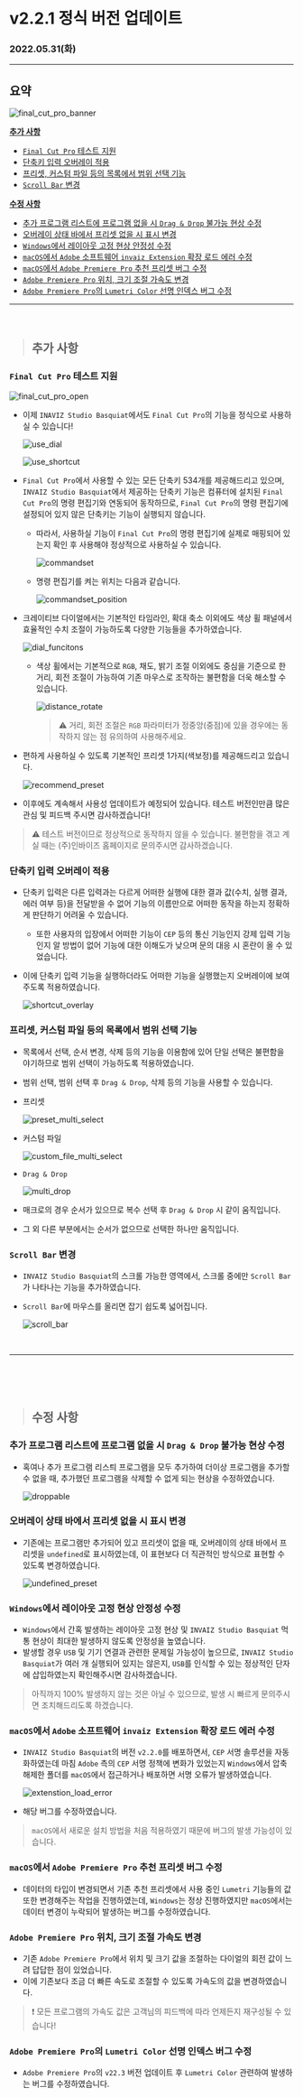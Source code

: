 # v2.2.1 정식 버전 업데이트

### 2022.05.31(화)

---

## 요약

![final_cut_pro_banner](../assets/v2.2.1/final_cut_pro_banner.png)

**[추가 사항](#추가-사항)**

- [`Final Cut Pro` 테스트 지원](#final-cut-pro-테스트-지원)
- [단축키 입력 오버레이 적용](#단축키-입력-오버레이-적용)
- [프리셋, 커스텀 파일 등의 목록에서 범위 선택 기능](#프리셋-커스텀-파일-등의-목록에서-범위-선택-기능)
- [`Scroll Bar` 변경](#scroll-bar-변경)

**[수정 사항](#수정-사항)**

- [추가 프로그램 리스트에 프로그램 없을 시 `Drag & Drop` 불가능 현상 수정](#추가-프로그램-리스트에-프로그램-없을-시-drag--drop-불가능-현상-수정)
- [오버레이 상태 바에서 프리셋 없을 시 표시 변경](#오버레이-상태-바에서-프리셋-없을-시-표시-변경)
- [`Windows`에서 레이아웃 고정 현상 안정성 수정](#windows에서-레이아웃-고정-현상-안정성-수정)
- [`macOS`에서 `Adobe` 소프트웨어 `invaiz Extension` 확장 로드 에러 수정](#macos에서-adobe-소프트웨어-invaiz-extension-확장-로드-에러-수정)
- [`macOS`에서 `Adobe Premiere Pro` 추천 프리셋 버그 수정](#macos에서-adobe-premiere-pro-추천-프리셋-버그-수정)
- [`Adobe Premiere Pro` 위치, 크기 조절 가속도 변경](#adobe-premiere-pro-위치-크기-조절-가속도-변경)
- [`Adobe Premiere Pro`의 `Lumetri Color` 선명 인덱스 버그 수정](#adobe-premiere-pro의-lumetri-color-선명-인덱스-버그-수정)

---

<br />

> ## 추가 사항

### `Final Cut Pro` 테스트 지원

![final_cut_pro_open](../assets/v2.2.1/final_cut_pro_open.gif)

- 이제 `INAVIZ Studio Basquiat`에서도 `Final Cut Pro`의 기능을 정식으로 사용하실 수 있습니다!

  ![use_dial](../assets/v2.2.1/use_dial.gif)

  ![use_shortcut](../assets/v2.2.1/use_shortcut.gif)

- `Final Cut Pro`에서 사용할 수 있는 모든 단축키 534개를 제공해드리고 있으며, `INVAIZ Studio Basquiat`에서 제공하는 단축키 기능은 컴퓨터에 설치된 `Final Cut Pro`의 명령 편집기와 연동되어 동작하므로, `Final Cut Pro`의 명령 편집기에 설정되어 있지 않은 단축키는 기능이 실행되지 않습니다.

  - 따라서, 사용하실 기능이 `Final Cut Pro`의 명령 편집기에 실제로 매핑되어 있는지 확인 후 사용해야 정상적으로 사용하실 수 있습니다.

    ![commandset](../assets/v2.2.1/commandset.png)

  - 명령 편집기를 켜는 위치는 다음과 같습니다.

    ![commandset_position](../assets/v2.2.1/commandset_position.png)

- 크레이티브 다이얼에서는 기본적인 타임라인, 확대 축소 이외에도 색상 휠 패널에서 효율적인 수치 조절이 가능하도록 다양한 기능들을 추가하였습니다.

  ![dial_funcitons](../assets/v2.2.1/dial_functions.gif)

  - 색상 휠에서는 기본적으로 `RGB`, 채도, 밝기 조절 이외에도 중심을 기준으로 한 거리, 회전 조절이 가능하여 기존 마우스로 조작하는 불편함을 더욱 해소할 수 있습니다.

    ![distance_rotate](../assets/v2.2.1/distance_rotate.gif)

    > ⚠️ 거리, 회전 조절은 `RGB` 파라미터가 정중앙(중점)에 있을 경우에는 동작하지 않는 점 유의하여 사용해주세요.

- 편하게 사용하실 수 있도록 기본적인 프리셋 1가지(색보정)를 제공해드리고 있습니다.

  ![recommend_preset](../assets/v2.2.1/recommend_preset.png)

- 이후에도 계속해서 사용성 업데이트가 예정되어 있습니다. 테스트 버전인만큼 많은 관심 및 피드백 주시면 감사하겠습니다!

> ⚠️ 테스트 버전이므로 정상적으로 동작하지 않을 수 있습니다. 불편함을 겪고 계실 때는 (주)인바이즈 홈페이지로 문의주시면 감사하겠습니다.

### 단축키 입력 오버레이 적용

- 단축키 입력은 다른 입력과는 다르게 어떠한 실행에 대한 결과 값(수치, 실행 결과, 에러 여부 등)을 전달받을 수 없어 기능의 이름만으로 어떠한 동작을 하는지 정확하게 판단하기 어려울 수 있습니다.
  - 또한 사용자의 입장에서 어떠한 기능이 `CEP` 등의 통신 기능인지 강제 입력 기능인지 알 방법이 없어 기능에 대한 이해도가 낮으며 문의 대응 시 혼란이 올 수 있었습니다.
- 이에 단축키 입력 기능을 실행하더라도 어떠한 기능을 실행했는지 오버레이에 보여주도록 적용하였습니다.

  ![shortcut_overlay](../assets/v2.2.1/shortcut_overlay.gif)

### 프리셋, 커스텀 파일 등의 목록에서 범위 선택 기능

- 목록에서 선택, 순서 변경, 삭제 등의 기능을 이용함에 있어 단일 선택은 불편함을 야기하므로 범위 선택이 가능하도록 적용하였습니다.
- 범위 선택, 범위 선택 후 `Drag & Drop`, 삭제 등의 기능을 사용할 수 있습니다.
- 프리셋

  ![preset_multi_select](../assets/v2.2.1/preset_multi_select.gif)

- 커스텀 파일

  ![custom_file_multi_select](../assets/v2.2.1/custom_file_multi_select.gif)

- `Drag & Drop`

  ![multi_drop](../assets/v2.2.1/multi_drop.gif)

- 매크로의 경우 순서가 있으므로 복수 선택 후 `Drag & Drop` 시 같이 움직입니다.
- 그 외 다른 부분에서는 순서가 없으므로 선택한 하나만 움직입니다.

### `Scroll Bar` 변경

- `INVAIZ Studio Basquiat`의 스크롤 가능한 영역에서, 스크롤 중에만 `Scroll Bar`가 나타나는 기능을 추가하였습니다.
- `Scroll Bar`에 마우스를 올리면 잡기 쉽도록 넓어집니다.

  ![scroll_bar](../assets/v2.2.1/scroll_bar.gif)

<br />

---

<br />
<br />
<br />

> ## 수정 사항

### 추가 프로그램 리스트에 프로그램 없을 시 `Drag & Drop` 불가능 현상 수정

- 혹여나 추가 프로그램 리스틔 프로그램을 모두 추가하여 더이상 프로그램을 추가할 수 없을 때, 추가했던 프로그램을 삭제할 수 없게 되는 현상을 수정하였습니다.

  ![droppable](../assets/v2.2.1/droppable.gif)

### 오버레이 상태 바에서 프리셋 없을 시 표시 변경

- 기존에는 프로그램만 추가되어 있고 프리셋이 없을 때, 오버레이의 상태 바에서 프리셋을 `undefined`로 표시하였는데, 이 표현보다 더 직관적인 방식으로 표현할 수 있도록 변경하였습니다.

  ![undefined_preset](../assets/v2.2.1/undefined_preset.png)

### `Windows`에서 레이아웃 고정 현상 안정성 수정

- `Windows`에서 간혹 발생하는 레이아웃 고정 현상 및 `INVAIZ Studio Basquiat` 먹통 현상이 최대한 발생하지 않도록 안정성을 높였습니다.
- 발생할 경우 `USB` 및 기기 연결과 관련한 문제일 가능성이 높으므로, `INVAIZ Studio Basquiat`가 여러 개 실행되어 있지는 않은지, `USB`를 인식할 수 있는 정상적인 단자에 삽입하였는지 확인해주시면 감사하겠습니다.

> 아직까지 100% 발생하지 않는 것은 아닐 수 있으므로, 발생 시 빠르게 문의주시면 조치해드리도록 하겠습니다.

### `macOS`에서 `Adobe` 소프트웨어 `invaiz Extension` 확장 로드 에러 수정

- `INVAIZ Studio Basquiat`의 버전 `v2.2.0`를 배포하면서, `CEP` 서명 솔루션을 자동화하였는데 마침 `Adobe` 측의 `CEP` 서명 정책에 변화가 있었는지 `Windows`에서 압축 해제한 폴더를 `macOS`에서 접근하거나 배포하면 서명 오류가 발생하였습니다.

  ![extenstion_load_error](../assets/v2.2.1/extenstion_load_error.png)

- 해당 버그를 수정하였습니다.

> `macOS`에서 새로운 설치 방법을 처음 적용하였기 때문에 버그의 발생 가능성이 있습니다.

### `macOS`에서 `Adobe Premiere Pro` 추천 프리셋 버그 수정

- 데이터의 타입이 변경되면서 기존 추천 프리셋에서 사용 중인 `Lumetri` 기능들의 값 또한 변경해주는 작업을 진행하였는데, `Windows`는 정상 진행하였지만 `macOS`에서는 데이터 변경이 누락되어 발생하는 버그를 수정하였습니다.

### `Adobe Premiere Pro` 위치, 크기 조절 가속도 변경

- 기존 `Adobe Premiere Pro`에서 위치 및 크기 값을 조절하는 다이얼의 회전 값이 느려 답답한 점이 있었습니다.
- 이에 기존보다 조금 더 빠른 속도로 조절할 수 있도록 가속도의 값을 변경하였습니다.

> ❗️ 모든 프로그램의 가속도 값은 고객님의 피드백에 따라 언제든지 재구성될 수 있습니다!

### `Adobe Premiere Pro`의 `Lumetri Color` 선명 인덱스 버그 수정

- `Adobe Premiere Pro`의 `v22.3` 버전 업데이트 후 `Lumetri Color` 관련하여 발생하는 버그를 수정하였습니다.
